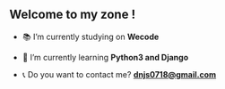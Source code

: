 ## Welcome to my zone !



- 📚 I’m currently studying on **Wecode**

- 🌱 I’m currently learning **Python3 and Django**

- 📞 Do you want to contact me? **dnjs0718@gmail.com**






